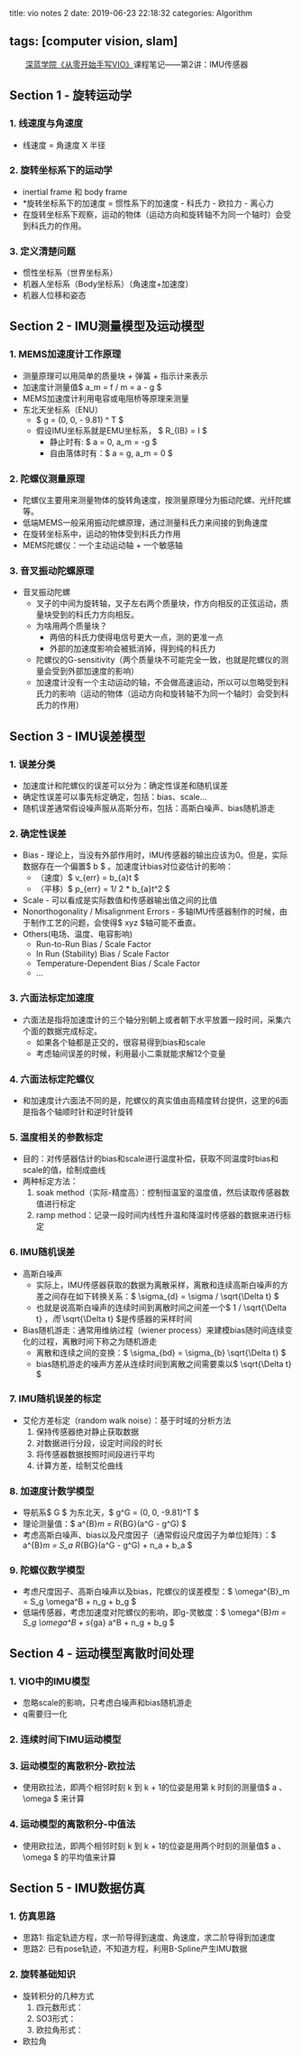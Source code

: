 title: vio notes 2
date: 2019-06-23 22:18:32
categories: Algorithm

tags: [computer vision, slam]
---

　　[深蓝学院《从零开始手写VIO》](http://www.shenlanxueyuan.com/course/160)课程笔记——第2讲：IMU传感器
<!-- more -->
## Section 1 - 旋转运动学

### 1. 线速度与角速度

- 线速度 = 角速度 X 半径

### 2. 旋转坐标系下的运动学

- inertial frame 和 body frame
- *旋转坐标系下的加速度 = 惯性系下的加速度 - 科氏力 - 欧拉力 - 离心力
- 在旋转坐标系下观察，运动的物体（运动方向和旋转轴不为同一个轴时）会受到科氏力的作用。

### 3. 定义清楚问题

- 惯性坐标系（世界坐标系）
- 机器人坐标系（Body坐标系）（角速度+加速度）
- 机器人位移和姿态

## Section 2 - IMU测量模型及运动模型

### 1. MEMS加速度计工作原理

- 测量原理可以用简单的质量块 + 弹簧 + 指示计来表示
- 加速度计测量值$ a_m = f / m = a - g $
- MEMS加速度计利用电容或电阻桥等原理来测量
- 东北天坐标系（ENU）
  - $ g = (0, 0, - 9.81) ^ T $
  - 假设IMU坐标系就是EMU坐标系， $ R_{IB} = I $
    - 静止时有: $ a = 0, a_m = -g $
    - 自由落体时有：$ a = g, a_m = 0 $

### 2. 陀螺仪测量原理

- 陀螺仪主要用来测量物体的旋转角速度，按测量原理分为振动陀螺、光纤陀螺等。
- 低端MEMS一般采用振动陀螺原理，通过测量科氏力来间接的到角速度
- 在旋转坐标系中，运动的物体受到科氏力作用
- MEMS陀螺仪：一个主动运动轴 + 一个敏感轴

### 3. 音叉振动陀螺原理

- 音叉振动陀螺
  - 叉子的中间为旋转轴，叉子左右两个质量块，作方向相反的正弦运动，质量块受到的科氏力方向相反。
  - 为啥用两个质量块？
    - 两倍的科氏力使得电信号更大一点，测的更准一点
    - 外部的加速度影响会被抵消掉，得到纯的科氏力
  - 陀螺仪的G-sensitivity（两个质量块不可能完全一致，也就是陀螺仪的测量会受到外部加速度的影响）
  - 加速度计没有一个主动运动的轴，不会做高速运动，所以可以忽略受到科氏力的影响（运动的物体（运动方向和旋转轴不为同一个轴时）会受到科氏力的作用）

## Section 3 - IMU误差模型

### 1. 误差分类

- 加速度计和陀螺仪的误差可以分为：确定性误差和随机误差
- 确定性误差可以事先标定确定，包括：bias、scale...
- 随机误差通常假设噪声服从高斯分布，包括：高斯白噪声、bias随机游走

### 2. 确定性误差

- Bias - 理论上，当没有外部作用时，IMU传感器的输出应该为0。但是，实际数据存在一个偏置$ b $ 。加速度计bias对位姿估计的影响：
  - （速度）$ v_{err} = b_{a}t $
  - （平移）$ p_{err} = 1/ 2 * b_{a}t^2 $
- Scale - 可以看成是实际数值和传感器输出值之间的比值
- Nonorthogonality / Misalignment Errors - 多轴IMU传感器制作的时候，由于制作工艺的问题，会使得$ xyz $轴可能不垂直。
- Others(电场、温度、电容影响)
  - Run-to-Run Bias / Scale Factor
  - In Run (Stability) Bias / Scale Factor
  - Temperature-Dependent Bias / Scale Factor
  - ...

### 3. 六面法标定加速度

- 六面法是指将加速度计的三个轴分别朝上或者朝下水平放置一段时间，采集六个面的数据完成标定。
  - 如果各个轴都是正交的，很容易得到bias和scale
  - 考虑轴间误差的时候，利用最小二乘就能求解12个变量

### 4. 六面法标定陀螺仪

- 和加速度计六面法不同的是，陀螺仪的真实值由高精度转台提供，这里的6面是指各个轴顺时针和逆时针旋转

### 5. 温度相关的参数标定

- 目的：对传感器估计的bias和scale进行温度补偿，获取不同温度时bias和scale的值，绘制成曲线
- 两种标定方法：
  1. soak method（实际-精度高）：控制恒温室的温度值，然后读取传感器数值进行标定
  2. ramp method：记录一段时间内线性升温和降温时传感器的数据来进行标定

### 6. IMU随机误差

- 高斯白噪声
  - 实际上，IMU传感器获取的数据为离散采样，离散和连续高斯白噪声的方差之间存在如下转换关系：$ \sigma_{d} = \sigma / \sqrt{\Delta t} $
  - 也就是说高斯白噪声的连续时间到离散时间之间差一个$ 1 / \sqrt{\Delta t} $，而$ \sqrt{\Delta t} $是传感器的采样时间
- Bias随机游走：通常用维纳过程（wiener process）来建模bias随时间连续变化的过程，离散时间下称之为随机游走
  - 离散和连续之间的变换：$ \sigma_{bd} = \sigma_{b} \sqrt{\Delta t} $
  - bias随机游走的噪声方差从连续时间到离散之间需要乘以$ \sqrt{\Delta t} $

### 7. IMU随机误差的标定

- 艾伦方差标定（random walk noise）：基于时域的分析方法
  1. 保持传感器绝对静止获取数据
  2. 对数据进行分段，设定时间段的时长
  3. 将传感器数据按照时间段进行平均
  4. 计算方差，绘制艾伦曲线

### 8. 加速度计数学模型

- 导航系$ G $ 为东北天，$ g^G = (0, 0, -9.81)^T $
- 理论测量值：$ a^{B}_m = R_{BG}(a^G - g^G) $
- 考虑高斯白噪声、bias以及尺度因子（通常假设尺度因子为单位矩阵）：$ a^{B}_m = S_a R_{BG}(a^G - g^G) + n_a + b_a $

### 9. 陀螺仪数学模型

- 考虑尺度因子、高斯白噪声以及bias，陀螺仪的误差模型：$ \omega^{B}_m = S_g \omega^B + n_g + b_g $
- 低端传感器，考虑加速度对陀螺仪的影响，即g-灵敏度：$ \omega^{B}_m = S_g \omega^B + s_{ga} a^B + n_g + b_g $

## Section 4 - 运动模型离散时间处理

### 1. VIO中的IMU模型

- 忽略scale的影响，只考虑白噪声和bias随机游走
- q需要归一化

### 2. 连续时间下IMU运动模型

### 3. 运动模型的离散积分-欧拉法

- 使用欧拉法，即两个相邻时刻 k 到 k + 1的位姿是用第 k 时刻的测量值$ a $、$ \omega $ 来计算

### 4. 运动模型的离散积分-中值法

- 使用欧拉法，即两个相邻时刻 k 到 k + 1的位姿是用两个时刻的测量值$ a $、$ \omega $ 的平均值来计算

## Section 5 - IMU数据仿真

### 1. 仿真思路

- 思路1: 指定轨迹方程，求一阶导得到速度、角速度，求二阶导得到加速度
- 思路2: 已有pose轨迹，不知道方程，利用B-Spline产生IMU数据

### 2. 旋转基础知识

- 旋转积分的几种方式
  1. 四元数形式：
  2. SO3形式：
  3. 欧拉角形式：
- 欧拉角